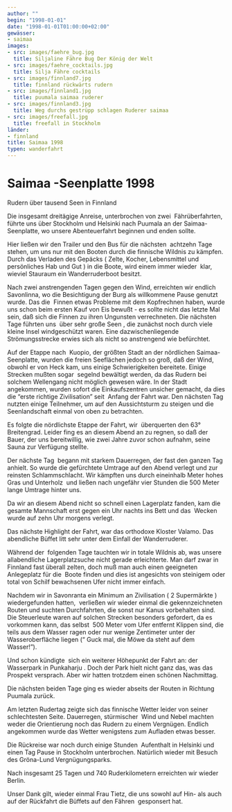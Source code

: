 ```yaml
---
author: ""
begin: "1998-01-01"
date: "1998-01-01T01:00:00+02:00"
gewässer:
- saimaa
images:
- src: images/faehre_bug.jpg
  title: Siljaline Fähre Bug Der König der Welt
- src: images/faehre_cocktails.jpg
  title: Silja Fähre cocktails
- src: images/finnland7.jpg
  title: finnland rückwärts rudern
- src: images/finnland1.jpg
  title: puumala saimaa ruderer
- src: images/finnland3.jpg
  title: Weg durchs gestrüpp schlagen Ruderer saimaa
- src: images/freefall.jpg
  title: freefall in Stockholm
länder:
- finnland
title: Saimaa 1998
typen: wanderfahrt
---
```


# Saimaa -Seenplatte 1998


Rudern über tausend Seen in Finnland

Die insgesamt dreitägige Anreise, unterbrochen von zwei  Fährüberfahrten, führte uns über Stockholm und Helsinki nach Puumala an der Saimaa- Seenplatte, wo unsere Abenteuerfahrt beginnen und enden sollte.

Hier ließen wir den Trailer und den Bus für die nächsten  achtzehn Tage stehen, um uns nur mit den Booten durch die finnische Wildnis zu kämpfen. Durch das Verladen des Gepäcks ( Zelte, Kocher, Lebensmittel und persönliches Hab und Gut ) in die Boote, wird einem immer wieder  klar, wieviel Stauraum ein Wanderruderboot besitzt.

Nach zwei anstrengenden Tagen gegen den Wind, erreichten wir endlich Savonlinna, wo die Besichtigung der Burg als willkommene Pause genutzt wurde. Das die  Finnen etwas Probleme mit dem Kopfrechnen haben, wurde uns schon beim ersten Kauf von Eis bewußt - es sollte nicht das letzte Mal sein, daß sich die Finnen zu ihren Ungunsten verrechneten. Die nächsten Tage führten uns  über sehr große Seen , die zunächst noch durch viele kleine Insel windgeschützt waren. Eine dazwischenliegende Strömungsstrecke erwies sich als nicht so anstrengend wie befürchtet.

Auf der Etappe nach  Kuopio, der größten Stadt an der nördlichen Saimaa-Seenplatte, wurden die freien Seeflächen jedoch so groß, daß der Wind, obwohl er von Heck kam, uns einige Schwierigkeiten bereitete. Einige Strecken mußten sogar  segelnd bewältigt werden, da das Rudern bei solchem Wellengang nicht möglich gewesen wäre. In der Stadt angekommen, wurden sofort die Einkaufszentren unsicher gemacht, da dies die “erste richtige Zivilisation” seit  Anfang der Fahrt war. Den nächsten Tag nutzten einige Teilnehmer, um auf den Aussichtsturm zu steigen und die Seenlandschaft einmal von oben zu betrachten.

Es folgte die nördlichste Etappe der Fahrt, wir  überquerten den 63° Breitengrad. Leider fing es an diesem Abend an zu regnen, so daß der Bauer, der uns bereitwillig, wie zwei Jahre zuvor schon aufnahm, seine Sauna zur Verfügung stellte.

Der nächste Tag  begann mit starkem Dauerregen, der fast den ganzen Tag anhielt. So wurde die gefürchtete Umtrage auf den Abend verlegt und zur reinsten Schlammschlacht. Wir kämpften uns durch eineinhalb Meter hohes Gras und Unterholz  und ließen nach ungefähr vier Stunden die 500 Meter lange Umtrage hinter uns.

Da wir an diesem Abend nicht so schnell einen Lagerplatz fanden, kam die gesamte Mannschaft erst gegen ein Uhr nachts ins Bett und das  Wecken wurde auf zehn Uhr morgens verlegt.

Das nächste Highlight der Fahrt, war das orthodoxe Kloster Valamo. Das abendliche Büffet litt sehr unter dem Einfall der Wanderruderer.

Während der  folgenden Tage tauchten wir in totale Wildnis ab, was unsere allabendliche Lagerplatzsuche nicht gerade erleichterte. Man darf zwar in Finnland fast überall zelten, doch muß man auch einen geeigneten Anlegeplatz für die  Boote finden und dies ist angesichts von steinigem oder total von Schilf bewachsenen Ufer nicht immer einfach.

Nachdem wir in Savonranta ein Minimum an Zivilisation ( 2 Supermärkte ) wiedergefunden hatten,  verließen wir wieder einmal die gekennzeichneten Routen und suchten Durchfahrten, die sonst nur Kanus vorbehalten sind. Die Steuerleute waren auf solchen Strecken besonders gefordert, da es vorkommen kann, das selbst  500 Meter vom Ufer entfernt Klippen sind, die teils aus dem Wasser ragen oder nur wenige Zentimeter unter der Wasseroberfläche liegen (“ Guck mal, die Möwe da steht auf dem Wasser!”).

Und schon kündigte  sich ein weiterer Höhepunkt der Fahrt an: der Wasserpark in Punkaharju . Doch der Park hielt nicht ganz das, was das Prospekt versprach. Aber wir hatten trotzdem einen schönen Nachmittag.

Die nächsten beiden Tage ging es wieder abseits der Routen in Richtung Puumala zurück.

Am letzten Rudertag zeigte sich das finnische Wetter leider von seiner schlechtesten Seite. Dauerregen, stürmischer  Wind und Nebel machten weder die Orientierung noch das Rudern zu einem Vergnügen. Endlich angekommen wurde das Wetter wenigstens zum Aufladen etwas besser.

Die Rückreise war noch durch einige Stunden  Aufenthalt in Helsinki und einen Tag Pause in Stockholm unterbrochen. Natürlich wieder mit Besuch des Gröna-Lund Vergnügungsparks.

Nach insgesamt 25 Tagen und 740 Ruderkilometern erreichten wir wieder Berlin.

Unser Dank gilt, wieder einmal Frau Tietz, die uns sowohl auf Hin- als auch auf der Rückfahrt die Büffets auf den Fähren  gesponsert hat.
